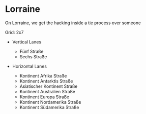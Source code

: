 # Lorraine

On Lorraine, we get the hacking inside a tie process over someone

Grid: 2x7

* Vertical Lanes
    - Fünf Straße
    - Sechs Straße

* Horizontal Lanes
    - Kontinent Afrika Straße
    - Kontinent Antarktis Straße
    - Asiatischer Kontinent Straße
    - Kontinent Australien Straße
    - Kontinent Europa Straße
    - Kontinent Nordamerika Straße
    - Kontinent Südamerika Straße
